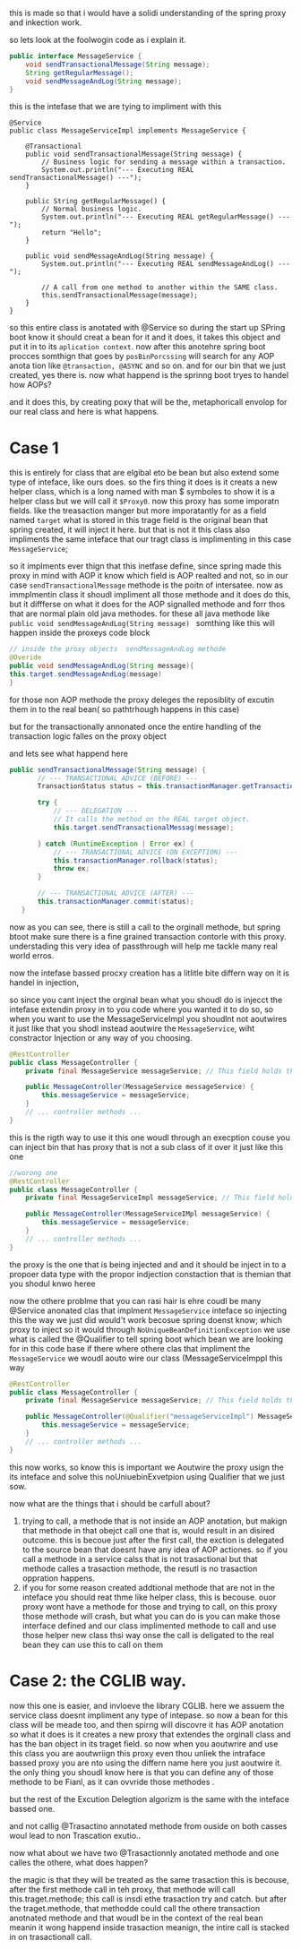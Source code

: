 this is made so that i would have a solidi understanding of the spring proxy and inkection work.

so lets look at the foolwogin code as i explain it.

```java
public interface MessageService {
    void sendTransactionalMessage(String message);
    String getRegularMessage();
    void sendMessageAndLog(String message);
}
```

this is the intefase that we are tying to impliment with this

```
@Service
public class MessageServiceImpl implements MessageService {
    
    @Transactional
    public void sendTransactionalMessage(String message) {
        // Business logic for sending a message within a transaction.
        System.out.println("--- Executing REAL sendTransactionalMessage() ---");
    }

    public String getRegularMessage() {
        // Normal business logic.
        System.out.println("--- Executing REAL getRegularMessage() ---");
        return "Hello";
    }
    
    public void sendMessageAndLog(String message) {
        System.out.println("--- Executing REAL sendMessageAndLog() ---");
        
        // A call from one method to another within the SAME class.
        this.sendTransactionalMessage(message); 
    }
}
```

so this entire class is anotated with @Service so during the start up SPring boot know it should creat a bean for it and it does, it takes this object and put it in to its ```aplication context```.
now after this anotehre spring boot procces somthign that goes by `posBinPorcssing` will search for any AOP anota  tion like `@transaction, @ASYNC` and so on. and for our bin that we just created, yes there is.
now what happend is the sprinng boot tryes to handel how AOPs?


and it does this, by creating poxy that will be the, metaphoricall envolop for our real class and here is what happens.

# Case 1 
this is entirely for class that are elgibal eto be bean but also extend some type of inteface, like ours does.
so the firs thing it does is it creats a new helper class, which is a long named with man $ symboles to show it is a helper class but we will call it `$Proxy0`. now this proxy has some imporatn fields.
like the treasaction manger but more imporatantly for as a field named `target` what is stored in this trage field is the original bean that spring created, it will inject it here.
but that is not it this class also impliments the same inteface that our tragt class is implimenting in this case `MessageService`;

so it implments ever thign that this inetfase define, since spring made this proxy in mind with AOP it know which field is AOP realted and not, so in our case `sendTransactionalMessage` methode is the poitn of intersatee.
now as immplmentin class it shoudl impliment all those methode and it does do this, but it diffferse on what it does for the AOP signalled methode and forr thos that are normal plain old java methodes.
for these all java methode like `public void sendMessageAndLog(String message) ` somthing like this will happen inside the proxeys code block

```java
// inside the proxy objects  sendMessageAndLog methode
@Overide
public void sendMessageAndLog(String message){
this.target.sendMessageAndLog(message)
}
```
for those non AOP methode the proxy deleges the reposiblity of excutin them in to the real bean( so pathtrhough happens in this case)

but for the transactionally annonated once the entire handling of the transaction logic falles on the proxy object

 and lets see what happend here

 ```java
 public sendTransactionalMessage(String message) {
        // --- TRANSACTIONAL ADVICE (BEFORE) ---
        TransactionStatus status = this.transactionManager.getTransaction(...);

        try {
            // --- DELEGATION ---
            // It calls the method on the REAL target object.
            this.target.sendTransactionalMessag(message); 

        } catch (RuntimeException | Error ex) {
            // --- TRANSACTIONAL ADVICE (ON EXCEPTION) ---
            this.transactionManager.rollback(status);
            throw ex;
        }

        // --- TRANSACTIONAL ADVICE (AFTER) ---
        this.transactionManager.commit(status);
    }
```
now as you can see, there is still a call to the orginall methode, but spring btoot make sure there is a fine grained transaction contorle with this proxy.
understading this very idea of passthrough will help me tackle many real world erros.

now the intefase bassed procxy creation has a litlitle bite differn way on it is handel in injection,

so since you cant inject the orginal bean what you shoudl do is injecct the intefase extendin proxy in to you code where you wanted it to do so, so when you want to use the  MessageServiceImpl you shoudlnt not aoutwires
it just like that you shodl instead aoutwire the `MessageService`, wiht constractor Injection or any way of you choosing.

```java
@RestController
public class MessageController {
    private final MessageService messageService; // This field holds the PROXY ($Proxy60)

    public MessageController(MessageService messageService) {
        this.messageService = messageService;
    }
    // ... controller methods ...
}
```
this is the rigth way to use it this one woudl through an execption couse you can inject bin that has proxy that is not a sub class of it  over it just like this one
```java
//worong one
@RestController
public class MessageController {
    private final MessageServiceImpl messageService; // This field holds the PROXY ($Proxy60)

    public MessageController(MessageServiceIMpl messageService) {
        this.messageService = messageService;
    }
    // ... controller methods ...
}
```
the proxy is the one that is being injected and and it should be inject in to a propoer data type with the propor indjection constaction that is themian that you shodul knwo heree

now the othere problme that you can rasi hair is ehre coudl be many @Service anonated clas that implment `MessageService` inteface so injecting this the way we just did would't work becosue spring doenst know;
which proxy to inject so it would through `NoUniqueBeanDefinitionException` we use what is called the @Qualifier to tell spring boot which bean we are looking for in this code base if there where othere
clas that impliment the `MessageService` we woudl aouto wire our class  (MessageServiceImppl this way

```java
@RestController
public class MessageController {
    private final MessageService messageService; // This field holds the PROXY ($Proxy60)

    public MessageController(@Qualifier("messageServiceImpl") MessageService messageService) {
        this.messageService = messageService;
    }
    // ... controller methods ...
}
```
this now works, so know this is important we Aoutwire the proxy usign the its inteface and solve this noUniuebinExvetpion using Qualifier that we just sow.

now what are the things that i should be carfull about? 
1. trying to call, a methode that is not inside an AOP anotation, but makign that methode in that obejct call one that is, would result in an disired outcome. this is becoue just after the first call,
the exction is delegated to the source bean that doesnt have any idea of AOP actiones. so if you call a methode in a service calss that is not trasactional but that methode calles a trasaction methode, the resutl is
no trasaction oppration happens.
2. if you for some reason created addtional methode that are not in the inteface you should reat thme like helper class, this is becouse. ouor proxy wont have a methode for those and trying to call, on this proxy
those methode will crash, but what you can do is you can make those interface defined and our class implimented methode to call and use those helper new class thsi way onse the call is deligated to the real bean they can
use this to call on them

# Case 2: the CGLIB way.

now this one is easier, and invloeve the library CGLIB. here we assuem the service class doesnt impliment any type of intepase. so now a bean for this class will be meade too, and then spirng will discovre it has
AOP anotation so what it does is it creates a new proxy that extendes the orginall class and has the ban object in its traget field. so now when you aoutwrire and use this class you are aoutwriign this proxy even thou
unliek the intraface bassed proxy you are nto using the differn name here you just aoutwire it. the only thing you shoudl know here is that you can define any of those methode to be Fianl, as it can ovvride those methodes
.

but the rest of the Excution Delegtion algorizm is the same with the inteface bassed one. 

and not callig @Trasactino annotated methode from ouside on both casses woul lead to non Trascation exutio..

now what about we have two @Trasactionnly anotated methode and one calles the othere, what does happen?

the magic is that they will be treated as the same trasaction this is becouse, after the first methode call in teh proxy, that methode will call this.traget.methode; this call is insdi ethe trasaction try and catch.
but after the traget.methode, that methodde could call the othere transaction anotnated methode and that woudl be in the context of the real bean meanin it wong happend inside trasaction meanign, the intire call is stacked
in on trasactionall call.














